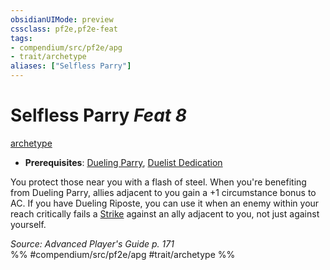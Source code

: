 ```yaml
---
obsidianUIMode: preview
cssclass: pf2e,pf2e-feat
tags:
- compendium/src/pf2e/apg
- trait/archetype
aliases: ["Selfless Parry"]
---
```

# Selfless Parry  *Feat 8*  
[archetype](../../rules/traits/archetype.md)  

- **Prerequisites**: [Dueling Parry](dueling-parry-apg.md), [Duelist Dedication](duelist-dedication-apg.md)

You protect those near you with a flash of steel. When you're benefiting from Dueling Parry, allies adjacent to you gain a +1 circumstance bonus to AC. If you have Dueling Riposte, you can use it when an enemy within your reach critically fails a [Strike](../../rules/actions/strike.md) against an ally adjacent to you, not just against yourself.

*Source: Advanced Player's Guide p. 171*  
%% #compendium/src/pf2e/apg #trait/archetype %%